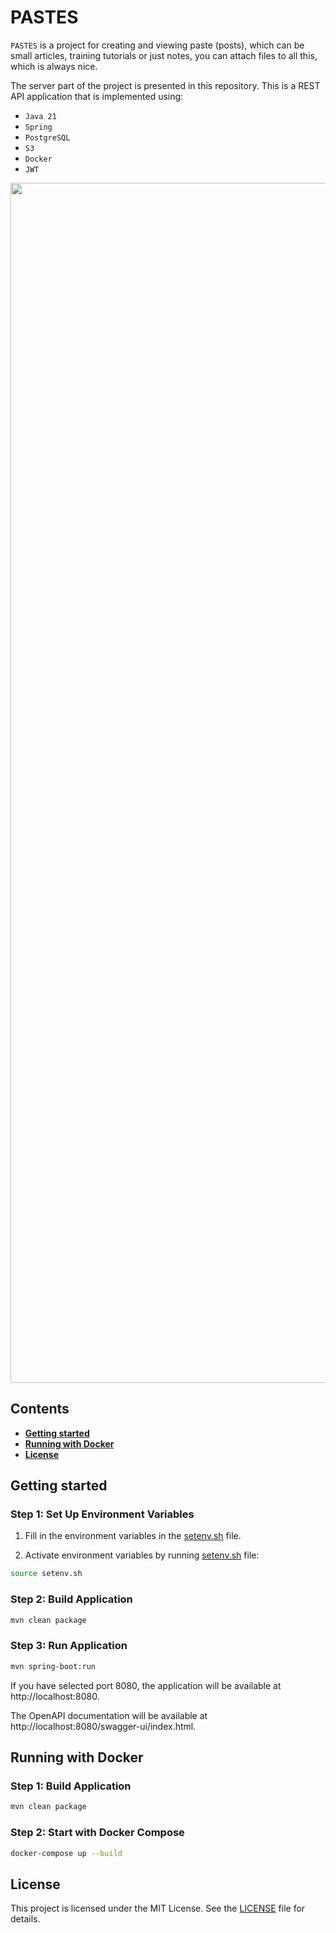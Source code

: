 # PASTES

`PASTES` is a project for creating and viewing paste (posts), which can be small articles, training tutorials
or just notes, you can attach files to all this, which is always nice.

The server part of the project is presented in this repository. This is a REST API application that is implemented
using:

* `Java 21`
* `Spring`
* `PostgreSQL`
* `S3`
* `Docker`
* `JWT`

<img src="https://www.animatedimages.org/data/media/562/animated-line-image-0184.gif" width="1920" />

## Contents

* [**Getting started**](#getting-started)
* [**Running with Docker**](#running-with-docker)
* [**License**](#license)

## Getting started

### Step 1: Set Up Environment Variables

1. Fill in the environment variables in the [setenv.sh](setenv.sh) file.

2. Activate environment variables by running [setenv.sh](setenv.sh) file:

```bash
source setenv.sh
```

### Step 2: Build Application

```bash
mvn clean package
```

### Step 3: Run Application

```bash
mvn spring-boot:run
```

If you have selected port 8080, the application will be available at http://localhost:8080.

The OpenAPI documentation will be available at http://localhost:8080/swagger-ui/index.html.

## Running with Docker

### Step 1: Build Application

```bash
mvn clean package
```

### Step 2: Start with Docker Compose

```bash
docker-compose up --build
```

## License

This project is licensed under the MIT License. See the [LICENSE](LICENSE) file for details.
